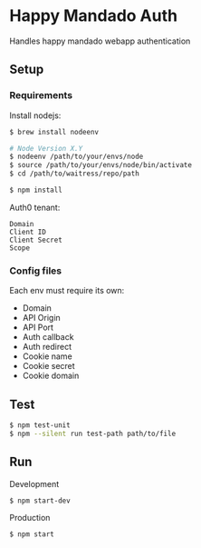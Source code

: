 # Happy Mandado Auth
Handles happy mandado webapp authentication

## Setup

### Requirements
Install nodejs:
```bash
$ brew install nodeenv

# Node Version X.Y
$ nodeenv /path/to/your/envs/node
$ source /path/to/your/envs/node/bin/activate
$ cd /path/to/waitress/repo/path

$ npm install
```

Auth0 tenant:
```
Domain
Client ID
Client Secret
Scope
```

### Config files
Each env must require its own:
 - Domain
 - API Origin
 - API Port
 - Auth callback
 - Auth redirect
 - Cookie name
 - Cookie secret
 - Cookie domain


## Test
```bash
$ npm test-unit
$ npm --silent run test-path path/to/file
```

## Run
Development
```bash
$ npm start-dev
```

Production
```bash
$ npm start
```
